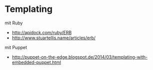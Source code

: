 # Templating

mit Ruby

* http://apidock.com/ruby/ERB
* http://www.stuartellis.name/articles/erb/

mit Puppet

* http://puppet-on-the-edge.blogspot.de/2014/03/templating-with-embedded-puppet.html
